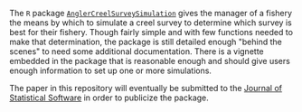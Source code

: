 
The `R` package [`AnglerCreelSurveySimulation`](https://cran.r-project.org/package=AnglerCreelSurveySimulation) gives the manager of a fishery the means by which to simulate a creel survey to determine which survey is best for their fishery. Though fairly simple and with few functions needed to make that determination, the package is still detailed enough "behind the scenes" to need some additional documentation. There is a vignette embedded in the package that is reasonable enough and should give users enough information to set up one or more simulations.

The paper in this repository will eventually be submitted to the [Journal of Statistical Software](https://www.jstatsoft.org/index) in order to publicize the package.
